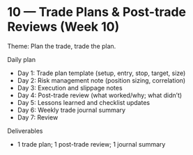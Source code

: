# 10 — Trade Plans & Post-trade Reviews (Week 10)

Theme: Plan the trade, trade the plan.

Daily plan
- Day 1: Trade plan template (setup, entry, stop, target, size)
- Day 2: Risk management note (position sizing, correlation)
- Day 3: Execution and slippage notes
- Day 4: Post-trade review (what worked/why; what didn’t)
- Day 5: Lessons learned and checklist updates
- Day 6: Weekly trade journal summary
- Day 7: Review

Deliverables
- 1 trade plan; 1 post-trade review; 1 journal summary

